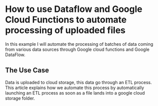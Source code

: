 # How to use Dataflow and Google Cloud Functions to automate processing of uploaded files
In this example I will automate the processing of batches of data coming from various data sources through Google cloud functions and Google DataFlow. 

## The Use Case
Data is uploaded to cloud storage, this data go through an ETL process. This article explains how we automate this process by automatically launching an ETL process as soon as a file lands into a google cloud storage folder.

